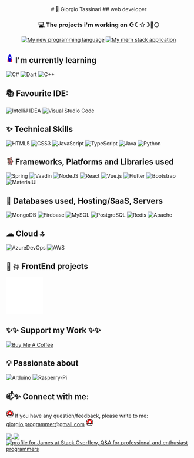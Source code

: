 <div align="center">
<!---<img align="center" alt="GIF" src="SpaceFinal.gif"/>-->
# 🔭 Giorgio Tassinari
## web developer
  
 ### 💻 The projects i'm working on ☪☾✩☽🌙🌕
  [![My new programming language](https://github-readme-stats.vercel.app/api/pin/?username=giorgioGTelian&repo=Luna&title_color=fff&icon_color=f9f9f9&text_color=9f9f9f&bg_color=151515)](https://github.com/giorgioGTelian/Luna)
  [![My mern stack application](https://github-readme-stats.vercel.app/api/pin/?username=giorgioGTelian&repo=Mern_dashboard&title_color=fff&icon_color=f9f9f9&text_color=9f9f9f&bg_color=151515)](https://github.com/giorgioGTelian/Mern_dashboard)
 
</div>

##  <img alt="GIF" src="Rocket.gif" width="20px"/> I'm currently learning

![C#](https://img.shields.io/badge/c%23-%23239120.svg?style=for-the-badge&logo=c-sharp&logoColor=white) ![Dart](https://img.shields.io/badge/dart-%230175C2.svg?style=for-the-badge&logo=dart&logoColor=white) ![C++](https://img.shields.io/badge/c++-%2300599C.svg?style=for-the-badge&logo=c%2B%2B&logoColor=white)

## 📚 Favourite IDE: 

![IntelliJ IDEA](https://img.shields.io/badge/IntelliJIDEA-000000.svg?style=for-the-badge&logo=intellij-idea&logoColor=white)
![Visual Studio Code](https://img.shields.io/badge/Visual%20Studio%20Code-0078d7.svg?style=for-the-badge&logo=visual-studio-code&logoColor=white)

## ✨ Technical Skills

![HTML5](https://img.shields.io/badge/html5-%23E34F26.svg?style=for-the-badge&logo=html5&logoColor=white)
![CSS3](https://img.shields.io/badge/css3-%231572B6.svg?style=for-the-badge&logo=css3&logoColor=white)
![JavaScript](https://img.shields.io/badge/javascript-%23323330.svg?style=for-the-badge&logo=javascript&logoColor=%23F7DF1E)
![TypeScript](https://img.shields.io/badge/typescript-%23007ACC.svg?style=for-the-badge&logo=typescript&logoColor=white)
![Java](https://img.shields.io/badge/java-%23ED8B00.svg?style=for-the-badge&logo=java&logoColor=white)
![Python](https://img.shields.io/badge/python-3670A0?style=for-the-badge&logo=python&logoColor=ffdd54)

## <img alt="GIF" src="gandalf_parrot.gif" width="20px"/> Frameworks, Platforms and Libraries used

![Spring](https://img.shields.io/badge/spring-%236DB33F.svg?style=for-the-badge&logo=spring&logoColor=white)
![Vaadin](https://img.shields.io/badge/Vaadin-00B4F0?style=for-the-badge&logo=Vaadin&logoColor=white)
![NodeJS](https://img.shields.io/badge/node.js-6DA55F?style=for-the-badge&logo=node.js&logoColor=white)
![React](https://img.shields.io/badge/react-%2320232a.svg?style=for-the-badge&logo=react&logoColor=%2361DAFB)
![Vue.js](https://img.shields.io/badge/vuejs-%2335495e.svg?style=for-the-badge&logo=vuedotjs&logoColor=%234FC08D)
![Flutter](https://img.shields.io/badge/Flutter-%2302569B.svg?style=for-the-badge&logo=Flutter&logoColor=white)
![Bootstrap](https://img.shields.io/badge/Bootstrap-563D7C?style=for-the-badge&logo=bootstrap&logoColor=white)
![MaterialUI](https://img.shields.io/badge/Material%20UI-007FFF?style=for-the-badge&logo=mui&logoColor=white)

## 💾 Databases used, Hosting/SaaS, Servers

![MongoDB](https://img.shields.io/badge/MongoDB-4EA94B?style=for-the-badge&logo=mongodb&logoColor=white)
![Firebase](https://img.shields.io/badge/Firebase-039BE5?style=for-the-badge&logo=Firebase&logoColor=white)
![MySQL](https://img.shields.io/badge/mysql-%2300f.svg?style=for-the-badge&logo=mysql&logoColor=white)
![PostgreSQL](https://img.shields.io/badge/PostgreSQL-316192?style=for-the-badge&logo=postgresql&logoColor=white)
![Redis](https://img.shields.io/badge/redis-%23DD0031.svg?&style=for-the-badge&logo=redis&logoColor=white)
![Apache](https://img.shields.io/badge/apache-%23D42029.svg?style=for-the-badge&logo=apache&logoColor=white)


## ☁ Cloud 🔝
![AzureDevOps](https://img.shields.io/badge/Azure_DevOps-0078D7?style=for-the-badge&logo=azure-devops&logoColor=white)
![AWS](https://img.shields.io/badge/Amazon_AWS-FF9900?style=for-the-badge&logo=amazonaws&logoColor=white)

<!--
<details><summary>:zap: Recent Activity</summary>

#### Blog posts ✨
 BLOG-POST-LIST:START -->
<!-- BLOG-POST-LIST:END 

</details>
-->

<!-- <codersrank-summary username="giorgiogtelian" layout="vertical"></codersrank-summary> -->

<!---
giorgioGTelian/giorgioGTelian is a ✨ special ✨ repository because its `README.md` (this file) appears on your GitHub profile.
You can click the Preview link to take a look at your changes.

## 🔭 Always working on:

 <img alt="GIF" src="powerup.gif" width="20px"/> My CSS/HTML/JavaScript skills <br>
 <img alt="GIF" src="gandalf_parrot.gif" width="20px"/> Java - C++
---> 


## 🌙 💥 FrontEnd projects 
 <a href="https://codepen.io/giorgioGTelian"> <img src="codepenLogo.png" width="100px"/> </a>

<h2> ✨✨ Support my Work ✨✨ </h2>
<a href="https://www.buymeacoffee.com/giorgioproS" target="_blank"><img src="https://cdn.buymeacoffee.com/buttons/v2/default-blue.png" alt="Buy Me A Coffee" style="height: 60px !important;width: 217px !important;" ></a>
</p>
</div>

## 💡 Passionate about
![Arduino](https://img.shields.io/badge/Arduino-00979D?style=for-the-badge&logo=Arduino&logoColor=white)
![Rasperry-Pi](https://img.shields.io/badge/Raspberry%20Pi-A22846?style=for-the-badge&logo=Raspberry%20Pi&logoColor=white)

## 📫✨ Connect with me:
<img alt="GIF" src="powerup.gif" width="20px"> If you have any question/feedback, please write to me: giorgio.programmer@gmail.com <img alt="GIF" src="powerup.gif" width="20px">
</br>


<a href="https://github.com/giorgioGTelian/github-readme-stats">
  <img align="center" src="https://github-readme-stats2-giorgiogtelian.vercel.app/api/top-langs/?username=giorgioGTelian&langs_count=6&theme=dark" />
</a>
<a href="https://github.com/giorgioGTelian/github-readme-stats">
  <img align="center" src="https://github-readme-stats2-giorgiogtelian.vercel.app/api?username=giorgioGTelian&show_icons=true&theme=dark" />
</a>
<a href="https://stackoverflow.com/users/3370777/james"><img src="https://stackoverflow.com/users/flair/3370777.png?theme=dark" width="208" height="58" alt="profile for James at Stack Overflow, Q&amp;A for professional and enthusiast programmers" title="profile for James at Stack Overflow, Q&amp;A for professional and enthusiast programmers"></a>




